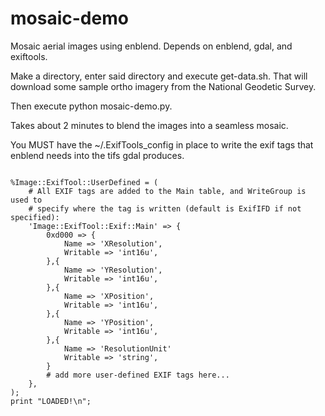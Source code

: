 # mosaic-demo
Mosaic aerial images using enblend.
Depends on enblend, gdal, and exiftools.

Make a directory, enter said directory and execute get-data.sh. That will download some sample ortho imagery from the National Geodetic Survey.

Then execute python mosaic-demo.py.

Takes about 2 minutes to blend the images into a seamless mosaic.

You MUST have the ~/.ExifTools_config in place to write the exif tags that enblend needs into the tifs gdal produces.
<pre><code>
%Image::ExifTool::UserDefined = (
    # All EXIF tags are added to the Main table, and WriteGroup is used to
    # specify where the tag is written (default is ExifIFD if not specified):
    'Image::ExifTool::Exif::Main' => {
        0xd000 => {
            Name => 'XResolution',
            Writable => 'int16u',
        },{
            Name => 'YResolution',
            Writable => 'int16u',
        },{
            Name => 'XPosition',
            Writable => 'int16u',
        },{
            Name => 'YPosition',
            Writable => 'int16u',
        },{
            Name => 'ResolutionUnit'
            Writable => 'string',
        }
        # add more user-defined EXIF tags here...
    },
);
print "LOADED!\n";
</pre></code>
